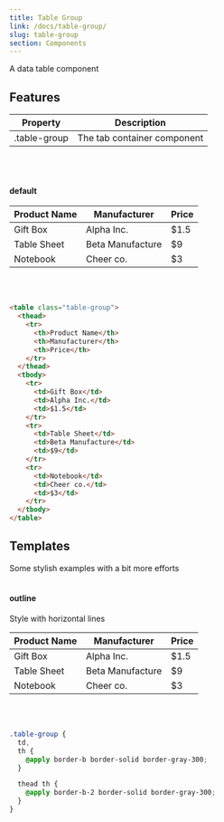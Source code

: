 ```yaml
---
title: Table Group
link: /docs/table-group/
slug: table-group
section: Components
---
```


A data table component

## Features
<table class="ro-table-group ro-table-group-outline">
  <thead>
    <tr>
      <th>Property</th>
      <th>Description</th>
    </tr>
  </thead>
  <tbody class="align-baseline">
    <tr>
      <td>.table-group</td>
      <td>
        The tab container component
      </td>
    </tr>
  </tbody>
</table>
<br>
<br>

#### default
<table class="table-group">
  <thead>
    <tr>
      <th>Product Name</th>
      <th>Manufacturer</th>
      <th>Price</th>
    </tr>
  </thead>
  <tbody>
    <tr>
      <td>Gift Box</td>
      <td>Alpha Inc.</td>
      <td>$1.5</td>
    </tr>
    <tr>
      <td>Table Sheet</td>
      <td>Beta Manufacture</td>
      <td>$9</td>
    </tr>
    <tr>
      <td>Notebook</td>
      <td>Cheer co.</td>
      <td>$3</td>
    </tr>
  </tbody>
</table>
<br>
<br>

```html {}
<table class="table-group">
  <thead>
    <tr>
      <th>Product Name</th>
      <th>Manufacturer</th>
      <th>Price</th>
    </tr>
  </thead>
  <tbody>
    <tr>
      <td>Gift Box</td>
      <td>Alpha Inc.</td>
      <td>$1.5</td>
    </tr>
    <tr>
      <td>Table Sheet</td>
      <td>Beta Manufacture</td>
      <td>$9</td>
    </tr>
    <tr>
      <td>Notebook</td>
      <td>Cheer co.</td>
      <td>$3</td>
    </tr>
  </tbody>
</table>
```

## Templates
Some stylish examples with a bit more efforts
<br>
<br>

#### outline
Style with horizontal lines

<table class="table-group">
  <thead>
    <tr>
      <th class="border-b-2 border-solid border-gray-300">Product Name</th>
      <th class="border-b-2 border-solid border-gray-300">Manufacturer</th>
      <th class="border-b-2 border-solid border-gray-300">Price</th>
    </tr>
  </thead>
  <tbody>
    <tr>
      <td class="border-b border-solid border-gray-300">Gift Box</td>
      <td class="border-b border-solid border-gray-300">Alpha Inc.</td>
      <td class="border-b border-solid border-gray-300">$1.5</td>
    </tr>
    <tr>
      <td class="border-b border-solid border-gray-300">Table Sheet</td>
      <td class="border-b border-solid border-gray-300">Beta Manufacture</td>
      <td class="border-b border-solid border-gray-300">$9</td>
    </tr>
    <tr>
      <td class="border-b border-solid border-gray-300">Notebook</td>
      <td class="border-b border-solid border-gray-300">Cheer co.</td>
      <td class="border-b border-solid border-gray-300">$3</td>
    </tr>
  </tbody>
</table>
<br>
<br>

```css {}
.table-group {
  td,
  th {
    @apply border-b border-solid border-gray-300;
  }

  thead th {
    @apply border-b-2 border-solid border-gray-300;
  }
}
```